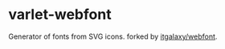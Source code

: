 # varlet-webfont

Generator of fonts from SVG icons. forked by [itgalaxy/webfont](https://github.com/itgalaxy/webfont).